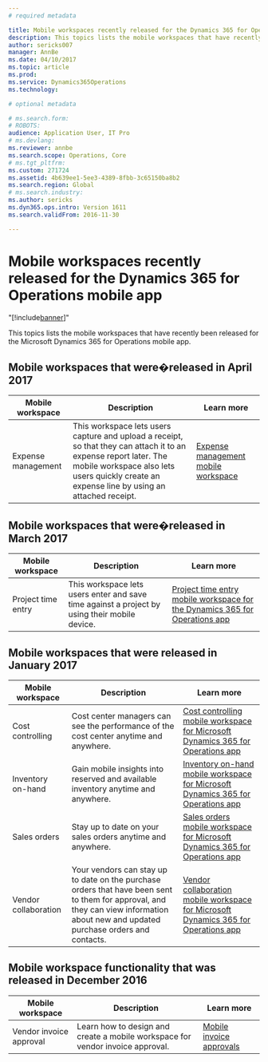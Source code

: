 ```yaml
---
# required metadata

title: Mobile workspaces recently released for the Dynamics 365 for Operations mobile app
description: This topics lists the mobile workspaces that have recently been released for the Microsoft Dynamics 365 for Operations mobile app.
author: sericks007
manager: AnnBe
ms.date: 04/10/2017
ms.topic: article
ms.prod: 
ms.service: Dynamics365Operations
ms.technology: 

# optional metadata

# ms.search.form: 
# ROBOTS: 
audience: Application User, IT Pro
# ms.devlang: 
ms.reviewer: annbe
ms.search.scope: Operations, Core
# ms.tgt_pltfrm: 
ms.custom: 271724
ms.assetid: 4b639ee1-5ee3-4389-8fbb-3c65150ba8b2
ms.search.region: Global
# ms.search.industry: 
ms.author: sericks
ms.dyn365.ops.intro: Version 1611
ms.search.validFrom: 2016-11-30

---
```


# Mobile workspaces recently released for the Dynamics 365 for Operations mobile app
"[!include[banner](includes/banner.md)]"


This topics lists the mobile workspaces that have recently been released for the Microsoft Dynamics 365 for Operations mobile app.

Mobile workspaces that were�released in April 2017
--------------------------------------------------

| Mobile workspace   | Description                                                                                                                                                                                                      | Learn more                                                                                                      |
|--------------------|------------------------------------------------------------------------------------------------------------------------------------------------------------------------------------------------------------------|-----------------------------------------------------------------------------------------------------------------|
| Expense management | This workspace lets users capture and upload a receipt, so that they can attach it to an expense report later. The mobile workspace also lets users quickly create an expense line by using an attached receipt. | [Expense management mobile workspace](http://ax.help.dynamics.com/en/wiki/expense-management-mobile-workspace/) |

## Mobile workspaces that were�released in March 2017
| Mobile workspace   | Description                                                                                   | Learn more                                                                                                                                                                              |
|--------------------|-----------------------------------------------------------------------------------------------|-----------------------------------------------------------------------------------------------------------------------------------------------------------------------------------------|
| Project time entry | This workspace lets users enter and save time against a project by using their mobile device. | [Project time entry mobile workspace for the Dynamics 365 for Operations app](http://ax.help.dynamics.com/en/wiki/project-time-entry-mobile-workspace-for-dynamics-365-for-operations/) |

## Mobile workspaces that were released in January 2017
| Mobile workspace     | Description                                                                                                                                                                         | Learn more                                                                                                                                                        |
|----------------------|-------------------------------------------------------------------------------------------------------------------------------------------------------------------------------------|-------------------------------------------------------------------------------------------------------------------------------------------------------------------|
| Cost controlling     | Cost center managers can see the performance of the cost center anytime and anywhere.                                                                                               | [Cost controlling mobile workspace for Microsoft Dynamics 365 for Operations app](http://ax.help.dynamics.com/en/wiki/cost-controlling-mobile-workspace/)         |
| Inventory on-hand    | Gain mobile insights into reserved and available inventory anytime and anywhere.                                                                                                    | [Inventory on-hand mobile workspace for Microsoft Dynamics 365 for Operations app](http://ax.help.dynamics.com/en/wiki/inventory-on-hand-mobile-workspace/)       |
| Sales orders         | Stay up to date on your sales orders anytime and anywhere.                                                                                                                          | [Sales orders mobile workspace for Microsoft Dynamics 365 for Operations app](http://ax.help.dynamics.com/en/wiki/sales-orders-mobile-workspace/)                 |
| Vendor collaboration | Your vendors can stay up to date on the purchase orders that have been sent to them for approval, and they can view information about new and updated purchase orders and contacts. | [Vendor collaboration mobile workspace for Microsoft Dynamics 365 for Operations app](http://ax.help.dynamics.com/en/wiki/vendor-collaboration-mobile-workspace/) |

## Mobile workspace functionality that was released in December 2016
| Mobile workspace        | Description                                                                    | Learn more                                                                                                            |
|-------------------------|--------------------------------------------------------------------------------|-----------------------------------------------------------------------------------------------------------------------|
| Vendor invoice approval | Learn how to design and create a mobile workspace for vendor invoice approval. | [Mobile invoice approvals](http://ax.help.dynamics.com/en/wiki/dynamics-365-for-operations-mobile-invoice-approvals/) |




